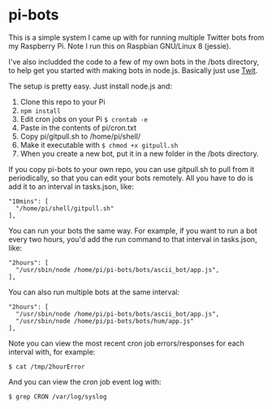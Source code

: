 # pi-bots

This is a simple system I came up with for running multiple Twitter bots from my Raspberry Pi. Note I run this on Raspbian GNU/Linux 8 (jessie).

I've also includded the code to a few of my own bots in the /bots directory, to help get you started with making bots in node.js. Basically just use [Twit](https://github.com/ttezel/twit).

The setup is pretty easy. Just install node.js and:

1. Clone this repo to your Pi
2. `npm install`
3. Edit cron jobs on your Pi
`$ crontab -e`
4. Paste in the contents of pi/cron.txt
5. Copy pi/gitpull.sh to /home/pi/shell/
6. Make it executable with `$ chmod +x gitpull.sh`
7. When you create a new bot, put it in a new folder in the /bots directory.

If you copy pi-bots to your own repo, you can use gitpull.sh to pull from it periodically, so that you can edit your bots remotely. All you have to do is add it to an interval in tasks.json, like:

```
"10mins": [
  "/home/pi/shell/gitpull.sh"
],
```

You can run your bots the same way. For example, if you want to run a bot every two hours, you'd add the run command to that interval in tasks.json, like:

```
"2hours": [
  "/usr/sbin/node /home/pi/pi-bots/bots/ascii_bot/app.js",
],
 ```
You can also run multiple bots at the same interval:

```
"2hours": [
  "/usr/sbin/node /home/pi/pi-bots/bots/ascii_bot/app.js",
  "/usr/sbin/node /home/pi/pi-bots/bots/hum/app.js"
],
 ```
Note you can view the most recent cron job errors/responses for each interval with, for example:

`$ cat /tmp/2hourError`

And you can view the cron job event log with:

`$ grep CRON /var/log/syslog`
